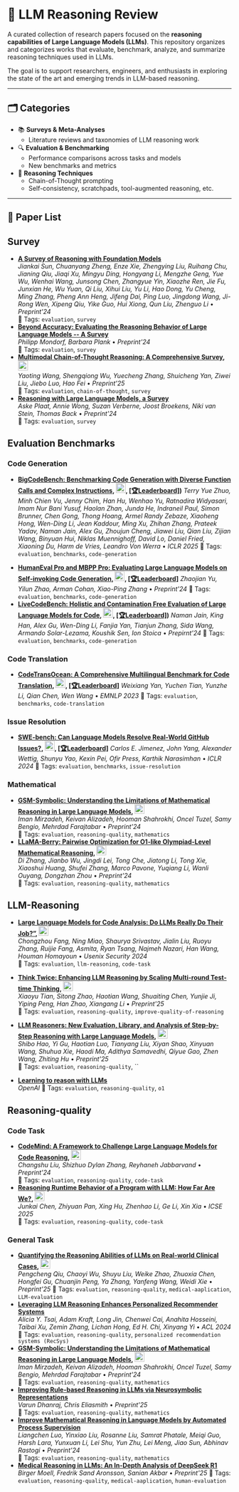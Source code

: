 # 🧠 LLM Reasoning Review

A curated collection of research papers focused on the **reasoning capabilities of Large Language Models (LLMs)**. This repository organizes and categorizes works that evaluate, benchmark, analyze, and summarize reasoning techniques used in LLMs.

The goal is to support researchers, engineers, and enthusiasts in exploring the state of the art and emerging trends in LLM-based reasoning.

---

## 🗂 Categories

- 📚 **Surveys & Meta-Analyses**
  - Literature reviews and taxonomies of LLM reasoning work
- 🔍 **Evaluation & Benchmarking**
  - Performance comparisons across tasks and models
  - New benchmarks and metrics
- 🧠 **Reasoning Techniques**
  - Chain-of-Thought prompting
  - Self-consistency, scratchpads, tool-augmented reasoning, etc.
---

## 📌 Paper List

## Survey
- **[A Survey of Reasoning with Foundation Models](https://arxiv.org/abs/2312.11562)**  
  *Jiankai Sun, Chuanyang Zheng, Enze Xie, Zhengying Liu, Ruihang Chu, Jianing Qiu, Jiaqi Xu, Mingyu Ding, Hongyang Li, Mengzhe Geng, Yue Wu, Wenhai Wang, Junsong Chen, Zhangyue Yin, Xiaozhe Ren, Jie Fu, Junxian He, Wu Yuan, Qi Liu, Xihui Liu, Yu Li, Hao Dong, Yu Cheng, Ming Zhang, Pheng Ann Heng, Jifeng Dai, Ping Luo, Jingdong Wang, Ji-Rong Wen, Xipeng Qiu, Yike Guo, Hui Xiong, Qun Liu, Zhenguo Li* • *Preprint'24*  
  📁 Tags: `evaluation`, `survey`
- **[Beyond Accuracy: Evaluating the Reasoning Behavior of Large Language Models -- A Survey](https://arxiv.org/abs/2404.01869)**  
  *Philipp Mondorf, Barbara Plank* • *Preprint'24*  
  📁 Tags: `evaluation`, `survey`
- **[Multimodal Chain-of-Thought Reasoning: A Comprehensive Survey](https://arxiv.org/abs/2503.12605), [<img src="https://github.githubassets.com/images/modules/logos_page/GitHub-Mark.png" width="22" alt="GitHub repo" />](https://github.com/yaotingwangofficial/Awesome-MCoT)**  
  *Yaoting Wang, Shengqiong Wu, Yuecheng Zhang, Shuicheng Yan, Ziwei Liu, Jiebo Luo, Hao Fei* • *Preprint'25*  
  📁 Tags: `evaluation`, `chain-of-thought`, `survey`
- **[Reasoning with Large Language Models, a Survey](https://arxiv.org/abs/2407.11511)**  
  *Aske Plaat, Annie Wong, Suzan Verberne, Joost Broekens, Niki van Stein, Thomas Back* • *Preprint'24*  
  📁 Tags: `evaluation`, `survey`  
 <!-- 📝 Summary: One or two sentences describing the paper's contribution.-->

## Evaluation Benchmarks

### Code Generation
- **[BigCodeBench: Benchmarking Code Generation with Diverse Function Calls and Complex Instructions](https://arxiv.org/abs/2406.15877), [<img src="https://github.githubassets.com/images/modules/logos_page/GitHub-Mark.png" width="22" alt="GitHub repo" />](https://github.com/bigcode-project/bigcodebench/tree/main), [[🏆Leaderboard]](https://bigcode-bench.github.io/))**
  *Terry Yue Zhuo, Minh Chien Vu, Jenny Chim, Han Hu, Wenhao Yu, Ratnadira Widyasari, Imam Nur Bani Yusuf, Haolan Zhan, Junda He, Indraneil Paul, Simon Brunner, Chen Gong, Thong Hoang, Armel Randy Zebaze, Xiaoheng Hong, Wen-Ding Li, Jean Kaddour, Ming Xu, Zhihan Zhang, Prateek Yadav, Naman Jain, Alex Gu, Zhoujun Cheng, Jiawei Liu, Qian Liu, Zijian Wang, Binyuan Hui, Niklas Muennighoff, David Lo, Daniel Fried, Xiaoning Du, Harm de Vries, Leandro Von Werra* • *ICLR 2025* 
  📁 Tags: `evaluation`, `benchmarks`, `code-generation`
<!-- MBPP, Humaneval, livecodebench-->
- **[HumanEval Pro and MBPP Pro: Evaluating Large Language Models on Self-invoking Code Generation](https://arxiv.org/abs/2412.21199), [<img src="https://github.githubassets.com/images/modules/logos_page/GitHub-Mark.png" width="22" alt="GitHub repo" />](https://github.com/CodeEval-Pro/CodeEval-Pro/tree/main), [[🏆Leaderboard]](https://answers111.github.io/evalpro.github.io/leaderboard.html)**
  *Zhaojian Yu, Yilun Zhao, Arman Cohan, Xiao-Ping Zhang* • *Preprint'24*
  📁 Tags: `evaluation`, `benchmarks`, `code-generation`
- **[LiveCodeBench: Holistic and Contamination Free Evaluation of Large Language Models for Code](https://arxiv.org/abs/2403.07974), [<img src="https://github.githubassets.com/images/modules/logos_page/GitHub-Mark.png" width="22" alt="GitHub repo" />](https://github.com/LiveCodeBench/LiveCodeBench), [[🏆Leaderboard]](https://livecodebench.github.io/leaderboard.html))**
  *Naman Jain, King Han, Alex Gu, Wen-Ding Li, Fanjia Yan, Tianjun Zhang, Sida Wang, Armando Solar-Lezama, Koushik Sen, Ion Stoica* • *Prepirnt'24* 
  📁 Tags: `evaluation`, `benchmarks`, `code-generation`
  
### Code Translation
<!-- CodeOceanTrans, CodeNet, Avatar -->
- **[CodeTransOcean: A Comprehensive Multilingual Benchmark for Code Translation](https://arxiv.org/abs/2310.04951), [<img src="https://github.githubassets.com/images/modules/logos_page/GitHub-Mark.png" width="22" alt="GitHub repo" />](https://github.com/WeixiangYAN/CodeTransOcean), [[🏆Leaderboard]](https://yuchen814.github.io/CodeTransOcean/)**
  *Weixiang Yan, Yuchen Tian, Yunzhe Li, Qian Chen, Wen Wang* • *EMNLP 2023*
  📁 Tags: `evaluation`, `benchmarks`, `code-translation`
  
### Issue Resolution
<!-- SWE bench -->
- **[SWE-bench: Can Language Models Resolve Real-World GitHub Issues?](https://arxiv.org/abs/2310.06770), [<img src="https://github.githubassets.com/images/modules/logos_page/GitHub-Mark.png" width="22" alt="GitHub repo" />](https://github.com/swe-bench/SWE-bench), [[🏆Leaderboard]](https://www.swebench.com/index.html)**
  *Carlos E. Jimenez, John Yang, Alexander Wettig, Shunyu Yao, Kexin Pei, Ofir Press, Karthik Narasimhan* • *ICLR 2024*
  📁 Tags: `evaluation`, `benchmarks`, `issue-resolution`

### Mathematical
- **[GSM-Symbolic: Understanding the Limitations of Mathematical Reasoning in Large Language Models](https://arxiv.org/abs/2410.05229), [<img src="https://github.githubassets.com/images/modules/logos_page/GitHub-Mark.png" width="22" alt="GitHub repo" />](https://github.com/apple/ml-gsm-symbolic)**  
  *Iman Mirzadeh, Keivan Alizadeh, Hooman Shahrokhi, Oncel Tuzel, Samy Bengio, Mehrdad Farajtabar* • *Preprint'24*  
  📁 Tags: `evaluation`, `reasoning-quality`, `mathematics`
- **[LLaMA-Berry: Pairwise Optimization for O1-like Olympiad-Level Mathematical Reasoning](https://arxiv.org/abs/2410.02884), [<img src="https://github.githubassets.com/images/modules/logos_page/GitHub-Mark.png" width="22" alt="GitHub repo" />](https://github.com/trotsky1997/MathBlackBox)**  
  *Di Zhang, Jianbo Wu, Jingdi Lei, Tong Che, Jiatong Li, Tong Xie, Xiaoshui Huang, Shufei Zhang, Marco Pavone, Yuqiang Li, Wanli Ouyang, Dongzhan Zhou* • *Preprint'24*  
  📁 Tags: `evaluation`, `reasoning-quality`, `mathematics` 
  
## LLM-Reasoning
- **[Large Language Models for Code Analysis: Do LLMs Really Do Their Job?”](https://arxiv.org/html/2310.12357v2#:~:text=This%20paper%20seeks%20to%20bridge,applications%20in%20this%20critical%20domain), [<img src="https://github.githubassets.com/images/modules/logos_page/GitHub-Mark.png" width="22" alt="GitHub repo" />](https://github.com/aseec-lab/llms-for-code-analysis)**  
  *Chongzhou Fang, Ning Miao, Shaurya Srivastav, Jialin Liu, Ruoyu Zhang, Ruijie Fang, Asmita, Ryan Tsang, Najmeh Nazari, Han Wang, Houman Homayoun* • *Usenix Security 2024*  
  📁 Tags: `evaluation`, `llm-reasoning`, `code-task`

- **[Think Twice: Enhancing LLM Reasoning by Scaling Multi-round Test-time Thinking](https://arxiv.org/abs/2503.19855), [<img src="https://github.githubassets.com/images/modules/logos_page/GitHub-Mark.png" width="22" alt="GitHub repo" />](https://github.com/aseec-lab/llms-for-code-analysis)**  
  *Xiaoyu Tian, Sitong Zhao, Haotian Wang, Shuaiting Chen, Yunjie Ji, Yiping Peng, Han Zhao, Xiangang Li* • *Preprint'25*  
  📁 Tags: `evaluation`, `reasoning-quality`, `improve-quality-of-reasoning`

 - **[LLM Reasoners: New Evaluation, Library, and Analysis of Step-by-Step Reasoning with Large Language Models](https://arxiv.org/abs/2404.05221), [<img src="https://github.githubassets.com/images/modules/logos_page/GitHub-Mark.png" width="22" alt="GitHub repo" />](https://github.com/aseec-lab/llms-for-code-analysis)**  
  *Shibo Hao, Yi Gu, Haotian Luo, Tianyang Liu, Xiyan Shao, Xinyuan Wang, Shuhua Xie, Haodi Ma, Adithya Samavedhi, Qiyue Gao, Zhen Wang, Zhiting Hu* • *Preprint'25*  
  📁 Tags: `evaluation`, `reasoning-quality`, ``

- **[Learning to reason with LLMs](https://openai.com/index/learning-to-reason-with-llms/)**  
  *OpenAI*
  📁 Tags: `evaluation`, `reasoning-quality`, `o1`
## Reasoning-quality
### Code Task
- **[CodeMind: A Framework to Challenge Large Language Models for Code Reasoning](https://arxiv.org/html/2402.09664v3), [<img src="https://github.githubassets.com/images/modules/logos_page/GitHub-Mark.png" width="22" alt="GitHub repo" />](https://github.com/r-eval/REval)**  
  *Changshu Liu, Shizhuo Dylan Zhang, Reyhaneh Jabbarvand* • *Preprint'24*  
  📁 Tags: `evaluation`, `reasoning-quality`, `code-task` 
- **[Reasoning Runtime Behavior of a Program with LLM: How Far Are We?](https://arxiv.org/abs/2403.16437#:~:text=code%20LLMs%20in%20various%20aspects%2C,adapt%20them%20to%20new%20benchmarks), [<img src="https://github.githubassets.com/images/modules/logos_page/GitHub-Mark.png" width="22" alt="GitHub repo" />](https://github.com/r-eval/REval)**  
  *Junkai Chen, Zhiyuan Pan, Xing Hu, Zhenhao Li, Ge Li, Xin Xia* • *ICSE 2025*  
  📁 Tags: `evaluation`, `reasoning-quality`, `code-task`
  

### General Task
- **[Quantifying the Reasoning Abilities of LLMs on Real-world Clinical Cases](https://arxiv.org/abs/2503.04691), [<img src="https://github.githubassets.com/images/modules/logos_page/GitHub-Mark.png" width="22" alt="GitHub repo" />](https://github.com/MAGIC-AI4Med/MedRBench)**  
  *Pengcheng Qiu, Chaoyi Wu, Shuyu Liu, Weike Zhao, Zhuoxia Chen, Hongfei Gu, Chuanjin Peng, Ya Zhang, Yanfeng Wang, Weidi Xie* • *Preprint'25*
  📁 Tags: `evaluation`, `reasoning-quality`, `medical-aaplication`, `LLM-evaluation`
- **[Leveraging LLM Reasoning Enhances Personalized Recommender Systems](https://arxiv.org/abs/2408.00802)**  
  *Alicia Y. Tsai, Adam Kraft, Long Jin, Chenwei Cai, Anahita Hosseini, Taibai Xu, Zemin Zhang, Lichan Hong, Ed H. Chi, Xinyang Yi* • *ACL 2024*  
  📁 Tags: `evaluation`, `reasoning-quality`, `personalized recommendation systems (RecSys)`
- **[GSM-Symbolic: Understanding the Limitations of Mathematical Reasoning in Large Language Models](https://arxiv.org/abs/2410.05229), [<img src="https://github.githubassets.com/images/modules/logos_page/GitHub-Mark.png" width="22" alt="GitHub repo" />](https://github.com/apple/ml-gsm-symbolic)**  
  *Iman Mirzadeh, Keivan Alizadeh, Hooman Shahrokhi, Oncel Tuzel, Samy Bengio, Mehrdad Farajtabar* • *Preprint'24*  
  📁 Tags: `evaluation`, `reasoning-quality`, `mathematics`
- **[Improving Rule-based Reasoning in LLMs via Neurosymbolic Representations](https://arxiv.org/html/2502.01657v1)**  
  *Varun Dhanraj, Chris Eliasmith* • *Preprint'25*  
  📁 Tags: `evaluation`, `reasoning-quality`, `mathematics`
- **[Improve Mathematical Reasoning in Language Models by Automated Process Supervision](https://arxiv.org/abs/2406.06592)**  
  *Liangchen Luo, Yinxiao Liu, Rosanne Liu, Samrat Phatale, Meiqi Guo, Harsh Lara, Yunxuan Li, Lei Shu, Yun Zhu, Lei Meng, Jiao Sun, Abhinav Rastogi* • *Preprint'24*  
  📁 Tags: `evaluation`, `reasoning-quality`, `mathematics`
- **[Medical Reasoning in LLMs: An In-Depth Analysis of DeepSeek R1](https://arxiv.org/abs/2504.00016)**  
  *Birger Moell, Fredrik Sand Aronsson, Sanian Akbar* • *Preprint'25*
  📁 Tags: `evaluation`, `reasoning-quality`, `medical-aaplication`, `human-evaluation`
  <!-- 📝 Summary: One or two sentences describing the paper's contribution. -->

